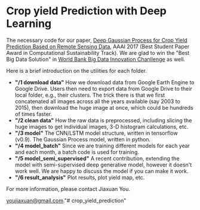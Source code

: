 # Crop yield Prediction with Deep Learning
The necessary code for our paper, [Deep Gaussian Process for Crop Yield Prediction Based on Remote Sensing Data](http://jiaxuanyou.me/files/Jiaxuan_AAAI17.pdf), AAAI 2017 (Best Student Paper Award in Computational Sustainability Track). We are glad to win the "Best Big Data Solution" in [World Bank Big Data Innovation Chanllenge](http://bigdatainnovationchallenge.org/) as well. 

Here is a brief introduction on the utilities for each folder.

- **"/1 download data"** How we download data from Google Earth Engine to Google Drive. Users then need to export data from Google Drive to their local folder, e.g., their clusters. The trick there is that we first concatenated all images across all the years available (say 2003 to 2015), then download the huge image at once, which could be hundreds of times faster.
- **"/2 clean data"** How the raw data is preprocessed, including slicing the huge images to get individual images, 3-D histogram calculations, etc.
- **"/3 model"** The CNN/LSTM model structure, written in tensorflow (v0.9). The Gaussian Process model, written in python.
- **"/4 model_batch"** Since we are training different models for each year and each month, a batch code is used for training.
- **"/5 model_semi_supervised"** A recent contribution, extending the model with semi-supervised deep generative model, however it doesn't work well.  We are happy to discuss the model if you can make it work.
- **"/6 result_analysis"** Plot results, plot yield map, etc.

For more information, please contact Jiaxuan You.

youjiaxuan@gmail.com."# crop_yield_prediction" 

